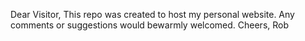 Dear Visitor,
This repo was created to host my personal website.
Any comments or suggestions would bewarmly welcomed.
Cheers,
Rob
